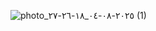 ![photo_٢٠٢٥-٠٨-٠٤_١٨-٢٦-٢٧ (1)](https://github.com/user-attachments/assets/a3e251c1-db91-4e81-b222-b17f717acee7)
